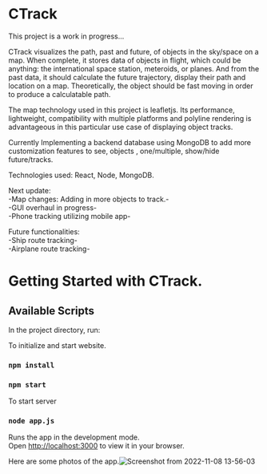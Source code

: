 # CTrack

This project is a work in progress...  

CTrack visualizes the path, past and future, of objects in the sky/space on a map. 
When complete, it stores data of objects in flight, which could be anything: the international space station, meteroids, or planes. And from the past data, it should calculate the future trajectory, display their path and location on a map. Theoretically, the object should be fast moving in order to produce a calculatable path. 

The map technology used in this project is leafletjs. Its performance, lightweight, compatibility with multiple platforms and polyline rendering is advantageous in this particular use case of displaying object tracks. 

Currently Implementing a backend database using MongoDB to add more customization features to see, objects , one/multiple, show/hide future/tracks. 

Technologies used: React, Node, MongoDB. 

Next update:</br>
-Map changes: Adding in more objects to track.-</br>
-GUI overhaul in progress-</br>
-Phone tracking utilizing mobile app-</br>

Future functionalities:</br>
-Ship route tracking-</br>
-Airplane route tracking-</br>



# Getting Started with CTrack. 

## Available Scripts

In the project directory, run:

To initialize and start website.
### `npm install`

### `npm start`

To start server

### `node app.js`

Runs the app in the development mode.\
Open [http://localhost:3000](http://localhost:3000) to view it in your browser.

Here are some photos of the app.![Screenshot from 2022-11-08 13-56-03](https://user-images.githubusercontent.com/99811913/200651561-d1129ff6-7f31-4344-85dc-5c613c835123.png)
